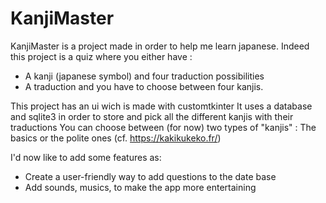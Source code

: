# KanjiMaster
KanjiMaster is a project made in order to help me learn japanese.
Indeed this project is a quiz where you either have : 
- A kanji (japanese symbol) and four traduction possibilities
- A traduction and you have to choose between four kanjis.

This project has an ui wich is made with customtkinter
It uses a database and sqlite3 in order to store and pick all the different kanjis with their traductions
You can choose between (for now) two types of "kanjis" : The basics or the polite ones (cf. https://kakikukeko.fr/)

I'd now like to add some features as:
- Create a user-friendly way to add questions to the date base
- Add sounds, musics, to make the app more entertaining
